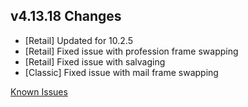 ## v4.13.18 Changes

* [Retail] Updated for 10.2.5
* [Retail] Fixed issue with profession frame swapping
* [Retail] Fixed issue with salvaging
* [Classic] Fixed issue with mail frame swapping

[Known Issues](https://support.tradeskillmaster.com/en_US/known_issues)
